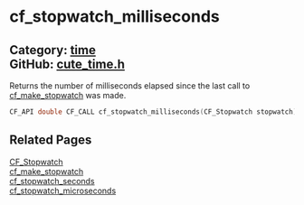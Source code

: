 [](../header.md ':include')

# cf_stopwatch_milliseconds

Category: [time](/api_reference?id=time)  
GitHub: [cute_time.h](https://github.com/RandyGaul/cute_framework/blob/master/include/cute_time.h)  
---

Returns the number of milliseconds elapsed since the last call to [cf_make_stopwatch](/time/cf_make_stopwatch.md) was made.

```cpp
CF_API double CF_CALL cf_stopwatch_milliseconds(CF_Stopwatch stopwatch);
```

## Related Pages

[CF_Stopwatch](/time/cf_stopwatch.md)  
[cf_make_stopwatch](/time/cf_make_stopwatch.md)  
[cf_stopwatch_seconds](/time/cf_stopwatch_seconds.md)  
[cf_stopwatch_microseconds](/time/cf_stopwatch_microseconds.md)  
